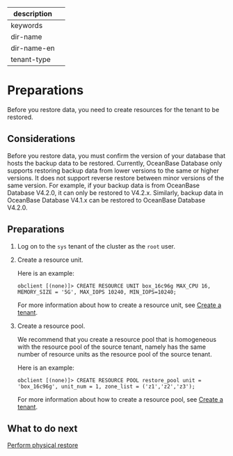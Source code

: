 |description||
|---|---|
|keywords||
|dir-name||
|dir-name-en||
|tenant-type||

# Preparations

Before you restore data, you need to create resources for the tenant to be restored.

## Considerations

Before you restore data, you must confirm the version of your database that hosts the backup data to be restored. Currently, OceanBase Database only supports restoring backup data from lower versions to the same or higher versions. It does not support reverse restore between minor versions of the same version. For example, if your backup data is from OceanBase Database V4.2.0, it can only be restored to V4.2.x. Similarly, backup data in OceanBase Database V4.1.x can be restored to OceanBase Database V4.2.0.

## Preparations

1. Log on to the `sys` tenant of the cluster as the `root` user.

2. Create a resource unit.

   Here is an example:

   ```shell
   obclient [(none)]> CREATE RESOURCE UNIT box_16c96g MAX_CPU 16, MEMORY_SIZE = '5G', MAX_IOPS 10240, MIN_IOPS=10240;
   ```

   For more information about how to create a resource unit, see [Create a tenant](../../200.tenant-management/600.common-tenant-operations/200.manage-create-tenant.md).

3. Create a resource pool.

   We recommend that you create a resource pool that is homogeneous with the resource pool of the source tenant, namely has the same number of resource units as the resource pool of the source tenant.
   
   Here is an example:

   ```shell
   obclient [(none)]> CREATE RESOURCE POOL restore_pool unit = 'box_16c96g', unit_num = 1, zone_list = ('z1','z2','z3');
   ```

   For more information about how to create a resource pool, see [Create a tenant](../../200.tenant-management/600.common-tenant-operations/200.manage-create-tenant.md).

## What to do next

[Perform physical restore](../600.restore-data/200.initiate-the-tenant-restore.md)
